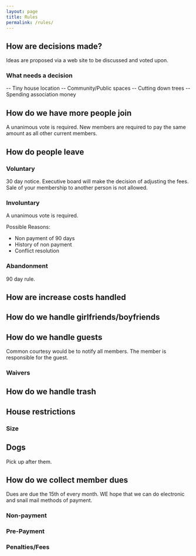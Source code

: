 ```yaml
---
layout: page
title: Rules
permalink: /rules/
---
```


## How are decisions made?

Ideas are proposed via a web site to be discussed and voted upon. 

### What needs a decision

-- Tiny house location
-- Community/Public spaces
-- Cutting down trees
-- Spending association money

## How do we have more people join

A unanimous vote is required. New members are required to pay the same amount as all other current members.

## How do people leave

### Voluntary

30 day notice. Executive board will make the decision of adjusting the fees. Sale of your membership to another person is not allowed.

### Involuntary

A unanimous vote is required.

Possible Reasons:

- Non payment of 90 days
- History of non payment
- Conflict resolution

### Abandonment

90 day rule.

## How are increase costs handled

## How do we handle girlfriends/boyfriends

## How do we handle guests

Common courtesy would be to notify all members. The member is responsible for the guest. 

### Waivers

## How do we handle trash

## House restrictions

### Size

## Dogs

Pick up after them.

## How do we collect member dues

Dues are due the 15th of every month. WE hope that we can do electronic and snail mail methods of payment.

### Non-payment
### Pre-Payment
### Penalties/Fees